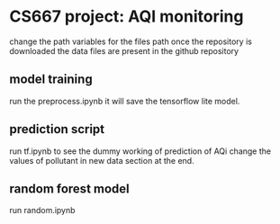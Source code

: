 # CS667 project: AQI monitoring
change the path variables for the files path once the repository is downloaded
the data files are present in the github repository
## model training
run the preprocess.ipynb
it will save the tensorflow lite model.
## prediction script
run tf.ipynb to see the dummy working of prediction of AQi
change the values of pollutant in new data section at the end.
## random forest model
run random.ipynb
